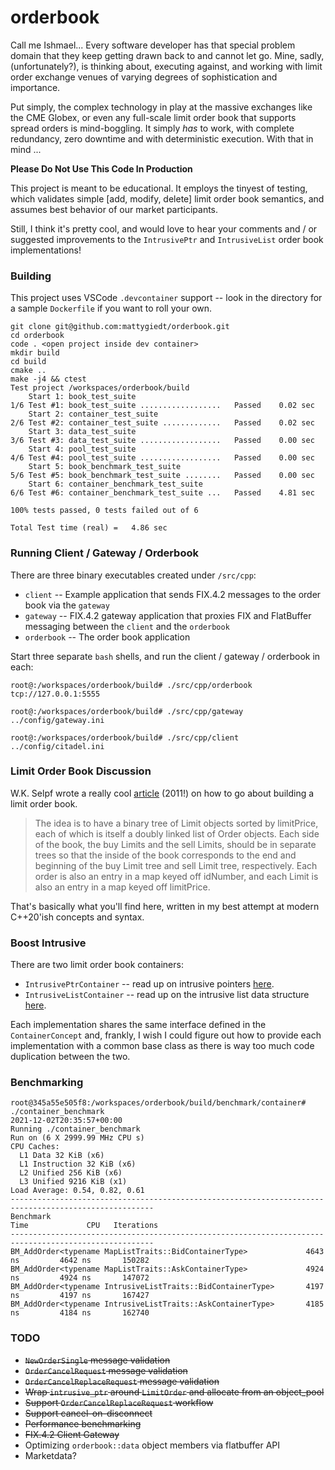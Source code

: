 # orderbook
Call me Ishmael... Every software developer has that special problem domain that they keep getting drawn back to and cannot let go. Mine, sadly, (unfortunately?), is thinking about, executing against, and working with limit order exchange venues of varying degrees of sophistication and importance.

Put simply, the complex technology in play at the massive exchanges like the CME Globex, or even any full-scale limit order book that supports spread orders is mind-boggling. It simply _has_ to work, with complete redundancy, zero downtime and with deterministic execution. With that in mind ...

**Please Do Not Use This Code In Production**

This project is meant to be educational. It employs the tinyest of testing, which validates simple [add, modify, delete] limit order book semantics, and assumes best behavior of our market participants.

Still, I think it's pretty cool, and would love to hear your comments and / or suggested improvements to the `IntrusivePtr` and `IntrusiveList` order book implementations!

### Building
This project uses VSCode `.devcontainer` support -- look in the directory for a sample `Dockerfile` if you want to roll your own.

```
git clone git@github.com:mattygiedt/orderbook.git
cd orderbook
code . <open project inside dev container>
mkdir build
cd build
cmake ..
make -j4 && ctest
Test project /workspaces/orderbook/build
    Start 1: book_test_suite
1/6 Test #1: book_test_suite ..................   Passed    0.02 sec
    Start 2: container_test_suite
2/6 Test #2: container_test_suite .............   Passed    0.02 sec
    Start 3: data_test_suite
3/6 Test #3: data_test_suite ..................   Passed    0.00 sec
    Start 4: pool_test_suite
4/6 Test #4: pool_test_suite ..................   Passed    0.00 sec
    Start 5: book_benchmark_test_suite
5/6 Test #5: book_benchmark_test_suite ........   Passed    0.00 sec
    Start 6: container_benchmark_test_suite
6/6 Test #6: container_benchmark_test_suite ...   Passed    4.81 sec

100% tests passed, 0 tests failed out of 6

Total Test time (real) =   4.86 sec
```

### Running Client / Gateway / Orderbook

There are three binary executables created under `/src/cpp`:

* `client` -- Example application that sends FIX.4.2 messages to the order book via the `gateway`
* `gateway` -- FIX.4.2 gateway application that proxies FIX and FlatBuffer messaging between the `client` and the `orderbook`
* `orderbook` -- The order book application

Start three separate `bash` shells, and run the client / gateway / orderbook in each:
```
root@:/workspaces/orderbook/build# ./src/cpp/orderbook tcp://127.0.0.1:5555
```
```
root@:/workspaces/orderbook/build# ./src/cpp/gateway ../config/gateway.ini
```
```
root@:/workspaces/orderbook/build# ./src/cpp/client ../config/citadel.ini
```

### Limit Order Book Discussion

W.K. Selpf wrote a really cool [article](http://howtohft.wordpress.com/2011/02/15/how-to-build-a-fast-limit-order-book/) (2011!) on how to go about building a limit order book.

>The idea is to have a binary tree of Limit objects sorted by limitPrice, each of which is itself a doubly linked list of Order objects.  Each side of the book, the buy Limits and the sell Limits, should be in separate trees so that the inside of the book corresponds to the end and beginning of the buy Limit tree and sell Limit tree, respectively.  Each order is also an entry in a map keyed off idNumber, and each Limit is also an entry in a map keyed off limitPrice.

That's basically what you'll find here, written in my best attempt at modern C++20'ish concepts and syntax.

### Boost Intrusive
There are two limit order book containers:

* `IntrusivePtrContainer` -- read up on intrusive pointers [here](https://www.boost.org/doc/libs/1_78_0/libs/smart_ptr/doc/html/smart_ptr.html#intrusive_ptr).
* `IntrusiveListContainer` -- read up on the intrusive list data structure [here](https://www.boost.org/doc/libs/1_78_0/doc/html/intrusive.html).

Each implementation shares the same interface defined in the `ContainerConcept` and, frankly, I wish I could figure out how to provide each implementation with a common base class as there is way too much code duplication between the two.


### Benchmarking
```
root@345a55e505f8:/workspaces/orderbook/build/benchmark/container# ./container_benchmark
2021-12-02T20:35:57+00:00
Running ./container_benchmark
Run on (6 X 2999.99 MHz CPU s)
CPU Caches:
  L1 Data 32 KiB (x6)
  L1 Instruction 32 KiB (x6)
  L2 Unified 256 KiB (x6)
  L3 Unified 9216 KiB (x1)
Load Average: 0.54, 0.82, 0.61
------------------------------------------------------------------------------------------------------
Benchmark                                                            Time             CPU   Iterations
------------------------------------------------------------------------------------------------------
BM_AddOrder<typename MapListTraits::BidContainerType>             4643 ns         4642 ns       150282
BM_AddOrder<typename MapListTraits::AskContainerType>             4924 ns         4924 ns       147072
BM_AddOrder<typename IntrusiveListTraits::BidContainerType>       4197 ns         4197 ns       167427
BM_AddOrder<typename IntrusiveListTraits::AskContainerType>       4185 ns         4184 ns       162740
```

### TODO
* ~~`NewOrderSingle` message validation~~
* ~~`OrderCancelRequest` message validation~~
* ~~`OrderCancelReplaceRequest` message validation~~
* ~~Wrap `intrusive_ptr` around `LimitOrder` and allocate from an object_pool~~
* ~~Support `OrderCancelReplaceRequest` workflow~~
* ~~Support cancel-on-disconnect~~
* ~~Performance benchmarking~~
* ~~FIX.4.2 Client Gateway~~
* Optimizing `orderbook::data` object members via flatbuffer API
* Marketdata?
